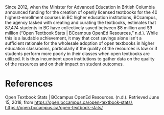Since 2012, when the Minister for Advanced Education in British Columbia announced funding for the creation of openly licensed textbooks for the 40 highest-enrollment courses in BC higher education institutions, BCcampus, the agency tasked with creating and curating the textbooks, estimates that 87,474 students in BC have collectively saved between $8 million and $9 million (“Open Textbook Stats | BCcampus OpenEd Resources,” n.d.). While this is a laudable achievement, it may that cost savings alone isn't a sufficient rationale for the wholesale adoption of open textbooks in higher education classrooms, particularly if the quality of the resources is low or if students perform more poorly in their classes when open textbooks are utilized. It is thus incumbent upon institutions to gather data on the quality of the resources and on their impact on student outcomes.






# References

Open Textbook Stats | BCcampus OpenEd Resources. (n.d.). Retrieved June 15, 2018, from https://open.bccampus.ca/open-textbook-stats/, https://open.bccampus.ca/open-textbook-stats/
